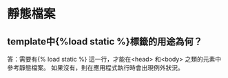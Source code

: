 # 靜態檔案

## template中\{%load static %\}標籤的用途為何？

答：需要有\{% load static %\} 這一行，才能在\<head> 和\<body> 之類的元素中參考靜態檔案。 如果沒有，則在應用程式執行時會出現例外狀況。

